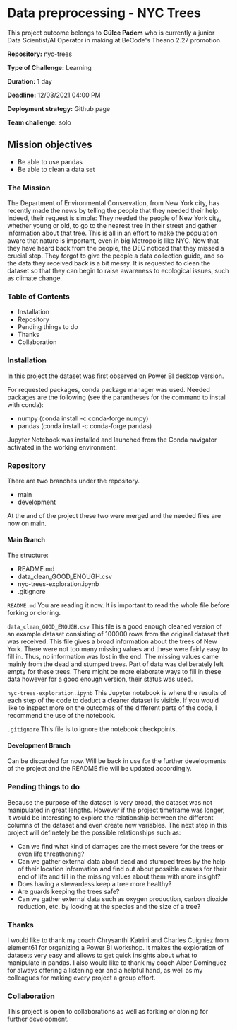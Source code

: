 # Data preprocessing - NYC Trees

This project outcome belongs to **Gülce Padem** who is currently a junior Data Scientist/AI Operator in making at BeCode's Theano 2.27 promotion.

**Repository:** nyc-trees

**Type of Challenge:** Learning

**Duration:** 1 day

**Deadline:** 12/03/2021 04:00 PM

**Deployment strategy:** Github page

**Team challenge:** solo

## Mission objectives

* Be able to use pandas
* Be able to clean a data set

### The Mission

The Department of Environmental Conservation, from New York city, has recently made the news by telling the people that they needed their help. Indeed, their request is simple: They needed the people of New York city, whether young or old, to go to the nearest tree in their street and gather information about that tree. This is all in an effort to make the population aware that nature is important, even in big Metropolis like NYC. Now that they have heard back from the people, the DEC noticed that they missed a crucial step. They forgot to give the people a data collection guide, and so the data they received back is a bit messy. It is requested to clean the dataset so that they can begin to raise awareness to ecological issues, such as climate change.

### Table of Contents

* Installation
* Repository
* Pending things to do
* Thanks
* Collaboration

### Installation

In this project the dataset was first observed on Power BI desktop version.

For requested packages, conda package manager was used. Needed packages are the following (see the parantheses for the command to install with conda):

* numpy (conda install -c conda-forge numpy)
* pandas (conda install -c conda-forge pandas)

Jupyter Notebook was installed and launched from the Conda navigator activated in the working environment.

### Repository

There are two branches under the repository.

* main
* development

At the and of the project these two were merged and the needed files are now on main.

#### Main Branch

The structure:

* README.md
* data_clean_GOOD_ENOUGH.csv
* nyc-trees-exploration.ipynb
* .gitignore

`README.md`
You are reading it now. It is important to read the whole file before forking or cloning.

`data_clean_GOOD_ENOUGH.csv`
This file is a good enough cleaned version of an example dataset consisting of 100000 rows from the original dataset that was received. This file gives a broad information about the trees of New York. There were not too many missing values and these were fairly easy to fill in. Thus, no information was lost in the end. The missing values came mainly from the dead and stumped trees. Part of data was deliberately left empty for these trees. There might be more elaborate ways to fill in these data however for a good enough version, their status was used.

`nyc-trees-exploration.ipynb`
This Jupyter notebook is where the results of each step of the code to deduct a cleaner dataset is visible. If you would like to inspect more on the outcomes of the different parts of the code, I recommend the use of the notebook.

`.gitignore`
This file is to ignore the notebook checkpoints.

#### Development Branch

Can be discarded for now. Will be back in use for the further developments of the project and the README file will be updated accordingly.

### Pending things to do

Because the purpose of the dataset is very broad, the dataset was not manipulated in great lengths. However if the project timeframe was longer, it would be interesting to explore the relationship between the different columns of the dataset and even create new variables. The next step in this project will definetely be the possible relationships such as:

* Can we find what kind of damages are the most severe for the trees or even life threathening?
* Can we gather external data about dead and stumped trees by the help of their location information and find out about possible causes for their end of life and fill in the missing values about them with more insight?
* Does having a stewardess keep a tree more healthy?
* Are guards keeping the trees safe?
* Can we gather external data such as oxygen production, carbon dioxide reduction, etc. by looking at the species and the size of a tree?

### Thanks

I would like to thank my coach Chrysanthi Katrini and Charles Cuigniez from element61 for organizing a Power BI workshop. It makes the exploration of datasets very easy and allows to get quick insights about what to manipulate in pandas. I also would like to thank my coach Alber Dominguez for always offering a listening ear and a helpful hand, as well as my colleagues for making every project a group effort.

### Collaboration

This project is open to collaborations as well as forking or cloning for further development.

